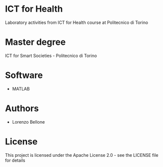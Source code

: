 # ICT for Health
Laboratory activities from ICT for Health course at Politecnico di Torino

# Master degree
ICT for Smart Societies - Politecnico di Torino
# Software
* MATLAB
# Authors
* Lorenzo Bellone
# License
This project is licensed under the Apache License 2.0 - see the LICENSE file for details
